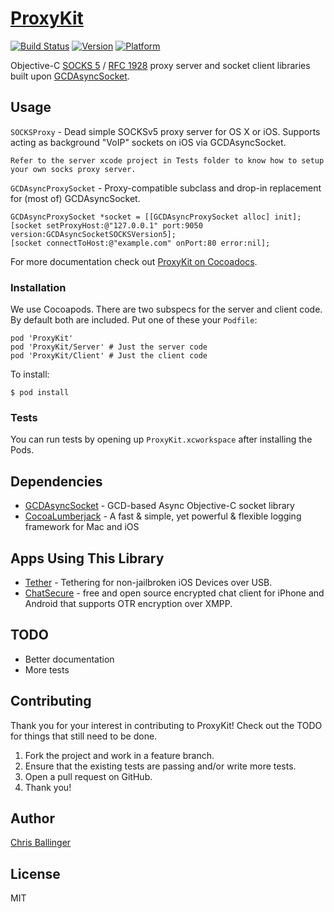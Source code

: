 # [ProxyKit](https://github.com/chrisballinger/proxykit/)
[![Build Status](https://travis-ci.org/chrisballinger/ProxyKit.svg?branch=master)](https://travis-ci.org/chrisballinger/ProxyKit)
[![Version](https://cocoapod-badges.herokuapp.com/v/ProxyKit/badge.svg)](http://cocoadocs.org/docsets/ProxyKit)
[![Platform](https://cocoapod-badges.herokuapp.com/p/ProxyKit/badge.svg)](http://cocoadocs.org/docsets/ProxyKit)

Objective-C [SOCKS 5](http://en.wikipedia.org/wiki/SOCKS) / [RFC 1928](http://www.ietf.org/rfc/rfc1928.txt) proxy server and socket client libraries built upon [GCDAsyncSocket](https://github.com/robbiehanson/CocoaAsyncSocket).

## Usage

`SOCKSProxy` - Dead simple SOCKSv5 proxy server for OS X or iOS. Supports acting as background "VoIP" sockets on iOS via GCDAsyncSocket.

```obj-c
Refer to the server xcode project in Tests folder to know how to setup your own socks proxy server.
```

`GCDAsyncProxySocket` - Proxy-compatible subclass and drop-in replacement for (most of) GCDAsyncSocket.

```obj-c
GCDAsyncProxySocket *socket = [[GCDAsyncProxySocket alloc] init];
[socket setProxyHost:@"127.0.0.1" port:9050 version:GCDAsyncSocketSOCKSVersion5];
[socket connectToHost:@"example.com" onPort:80 error:nil];
```

For more documentation check out [ProxyKit on Cocoadocs](http://cocoadocs.org/docsets/ProxyKit).

### Installation

We use Cocoapods. There are two subspecs for the server and client code. By default both are included. Put one of these your `Podfile`:

    pod 'ProxyKit'    
    pod 'ProxyKit/Server' # Just the server code
    pod 'ProxyKit/Client' # Just the client code

To install:
 
    $ pod install
    
### Tests

You can run tests by opening up `ProxyKit.xcworkspace` after installing the Pods.

## Dependencies

* [GCDAsyncSocket](https://github.com/robbiehanson/CocoaAsyncSocket) - GCD-based Async Objective-C socket library
* [CocoaLumberjack](https://github.com/CocoaLumberjack/CocoaLumberjack) - A fast & simple, yet powerful & flexible logging framework for Mac and iOS

## Apps Using This Library

* [Tether](https://github.com/chrisballinger/Tether-iOS) - Tethering for non-jailbroken iOS Devices over USB.
* [ChatSecure](https://github.com/chrisballinger/ChatSecure-iOS) - free and open source encrypted chat client for iPhone and Android that supports OTR encryption over XMPP.

## TODO

* Better documentation
* More tests

## Contributing

Thank you for your interest in contributing to ProxyKit! Check out the TODO for things that still need to be done.

1. Fork the project and work in a feature branch.
2. Ensure that the existing tests are passing and/or write more tests.
2. Open a pull request on GitHub.
3. Thank you!


## Author

[Chris Ballinger](https://github.com/chrisballinger)

## License

MIT
